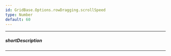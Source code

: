 ```yaml
---
id: GridBase.Options.rowDragging.scrollSpeed
type: Number
default: 60
---
```

---
##### shortDescription
<!-- Description goes here -->

---
<!-- Description goes here -->